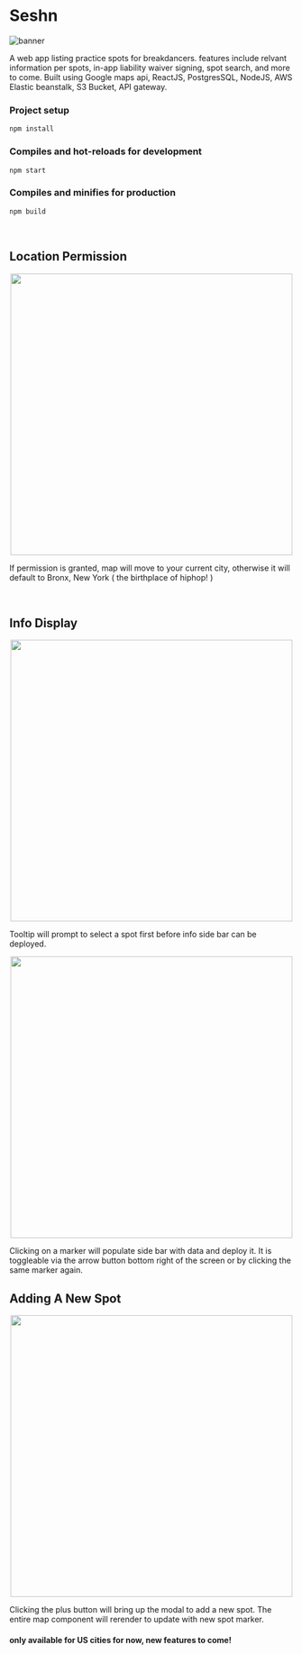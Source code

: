 # Seshn

![banner](../master/screenshots/banner.png)

A web app listing practice spots for breakdancers. features include relvant information per spots, in-app liability waiver signing, spot search, and more to come. Built using Google maps api, ReactJS, PostgresSQL, NodeJS, AWS Elastic beanstalk, S3 Bucket, API gateway.

### Project setup

```
npm install
```

### Compiles and hot-reloads for development

```
npm start
```

### Compiles and minifies for production

```
npm build
```

<br/>

## Location Permission

<p align="center">
  <img src="../master/screenshots/permission.png" width="500px"/>
</p>
<p width="500px">If permission is granted, map will move to your current city, otherwise it will default to Bronx, New York ( the birthplace of hiphop! )</p>

<br/>

## Info Display

<p align="center">
  <img src="../master/screenshots/tooltip.png" width="500px"/>
</p>
Tooltip will prompt to select a spot first before info side bar can be deployed.

<p align="center">
  <img src="../master/screenshots/sidebar.png" width="500px"/>
</p>
Clicking on a marker will populate side bar with data and deploy it.
It is toggleable via the arrow button bottom right of the screen or by clicking the same marker again.

<br/>

## Adding A New Spot

<p align="center">
  <img src="../master/screenshots/modal.png" width="500px"/>
</p>
Clicking the plus button will bring up the modal to add a new spot.
The entire map component will rerender to update with new spot marker.

#### only available for US cities for now, new features to come!
